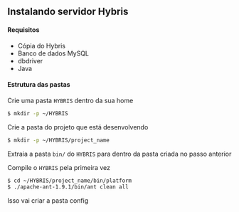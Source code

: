 ## Instalando servidor Hybris


#### Requisitos
- Cópia do Hybris
- Banco de dados MySQL
- dbdriver
- Java

#### Estrutura das pastas
Crie uma pasta `HYBRIS` dentro da sua home

```bash
$ mkdir -p ~/HYBRIS
```

Crie a pasta do projeto que está desenvolvendo

```bash
$ mkdir -p ~/HYBRIS/project_name
```

Extraia a pasta `bin/` do `HYBRIS` para dentro da pasta criada no passo anterior

Compile o `HYBRIS` pela primeira vez

```bash
$ cd ~/HYBRIS/project_name/bin/platform
$ ./apache-ant-1.9.1/bin/ant clean all
```

Isso vai criar a pasta config

